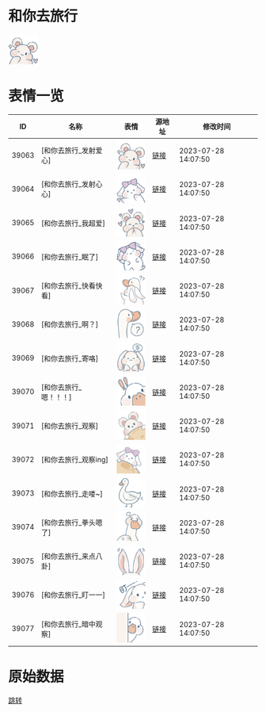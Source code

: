 # 和你去旅行

<img src="./cover.png" height="60" alt="cover" />

# 表情一览

|ID|名称|表情|源地址|修改时间|
|----|----|----|----|----|
|39063|[和你去旅行_发射爱心]|<img src="./pic/039063_%5B和你去旅行_发射爱心%5D.png" height="60" alt="发射爱心"/>|[链接](https://i0.hdslb.com/bfs/garb/d8adeee657404e8429e095903a02843d9637320b.png)|2023-07-28 14:07:50|
|39064|[和你去旅行_发射心心]|<img src="./pic/039064_%5B和你去旅行_发射心心%5D.png" height="60" alt="发射心心"/>|[链接](https://i0.hdslb.com/bfs/garb/6e812a66e1a94d0742204ee6b0874a603aa714d6.png)|2023-07-28 14:07:50|
|39065|[和你去旅行_我超爱]|<img src="./pic/039065_%5B和你去旅行_我超爱%5D.png" height="60" alt="我超爱"/>|[链接](https://i0.hdslb.com/bfs/garb/9384b94a6351b9a222a39d0290a0f1f625b9ddbb.png)|2023-07-28 14:07:50|
|39066|[和你去旅行_眠了]|<img src="./pic/039066_%5B和你去旅行_眠了%5D.png" height="60" alt="眠了"/>|[链接](https://i0.hdslb.com/bfs/garb/9528b73173c9d5e63cfb3527b9cfd1bccc979201.png)|2023-07-28 14:07:50|
|39067|[和你去旅行_快看快看]|<img src="./pic/039067_%5B和你去旅行_快看快看%5D.png" height="60" alt="快看快看"/>|[链接](https://i0.hdslb.com/bfs/garb/3380d753fb66e2551f0ca65490f6d7b88fb812d5.png)|2023-07-28 14:07:50|
|39068|[和你去旅行_啊？]|<img src="./pic/039068_%5B和你去旅行_啊？%5D.png" height="60" alt="啊？"/>|[链接](https://i0.hdslb.com/bfs/garb/58471edb678c515f6398fccabee3e0bbcfd98b39.png)|2023-07-28 14:07:50|
|39069|[和你去旅行_寄咯]|<img src="./pic/039069_%5B和你去旅行_寄咯%5D.png" height="60" alt="寄咯"/>|[链接](https://i0.hdslb.com/bfs/garb/a51c85eef38d7762de3aed36efdc191bc08a4404.png)|2023-07-28 14:07:50|
|39070|[和你去旅行_嗯！！！]|<img src="./pic/039070_%5B和你去旅行_嗯！！！%5D.png" height="60" alt="嗯！！！"/>|[链接](https://i0.hdslb.com/bfs/garb/a1dbc80e70912778eaef252d47f041679bc4115e.png)|2023-07-28 14:07:50|
|39071|[和你去旅行_观察]|<img src="./pic/039071_%5B和你去旅行_观察%5D.png" height="60" alt="观察"/>|[链接](https://i0.hdslb.com/bfs/garb/e11fc09579ba70fa86f38f118e303f4d980ce9e2.png)|2023-07-28 14:07:50|
|39072|[和你去旅行_观察ing]|<img src="./pic/039072_%5B和你去旅行_观察ing%5D.png" height="60" alt="观察ing"/>|[链接](https://i0.hdslb.com/bfs/garb/5ce43971265c865fc9b3f0497b4a57591e03445d.png)|2023-07-28 14:07:50|
|39073|[和你去旅行_走喽~]|<img src="./pic/039073_%5B和你去旅行_走喽~%5D.png" height="60" alt="走喽~"/>|[链接](https://i0.hdslb.com/bfs/garb/e4c3a370702934fd42a9621d769451ec1c140395.png)|2023-07-28 14:07:50|
|39074|[和你去旅行_拳头嗯了]|<img src="./pic/039074_%5B和你去旅行_拳头嗯了%5D.png" height="60" alt="拳头嗯了"/>|[链接](https://i0.hdslb.com/bfs/garb/7e9dd03e8c380edbd3bdcfe3185e6154d2d7b581.png)|2023-07-28 14:07:50|
|39075|[和你去旅行_来点八卦]|<img src="./pic/039075_%5B和你去旅行_来点八卦%5D.png" height="60" alt="来点八卦"/>|[链接](https://i0.hdslb.com/bfs/garb/09247bb0dd3c5a7f141e3d130bfc754cb5f4a64e.png)|2023-07-28 14:07:50|
|39076|[和你去旅行_盯一一]|<img src="./pic/039076_%5B和你去旅行_盯一一%5D.png" height="60" alt="盯一一"/>|[链接](https://i0.hdslb.com/bfs/garb/f25ecbaec1f7cb2a273cc73c8fb0dcdbef0e57dc.png)|2023-07-28 14:07:50|
|39077|[和你去旅行_暗中观察]|<img src="./pic/039077_%5B和你去旅行_暗中观察%5D.png" height="60" alt="暗中观察"/>|[链接](https://i0.hdslb.com/bfs/garb/7973b6bceb83d84b132c36c2469a35a3ddc87190.png)|2023-07-28 14:07:50|

# 原始数据

[跳转](./raw.json)

